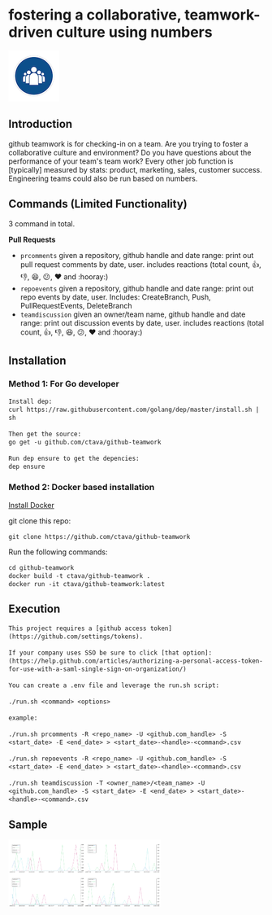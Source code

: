 # fostering a collaborative, teamwork-driven culture using numbers 

<img src="teamwork.png" width="100">

## Introduction
github teamwork is for checking-in on a team. Are you trying to foster a collaborative culture and environment? Do you have questions about the performance of your team's team work? Every other job function is [typically] measured by stats: product, marketing, sales, customer success. Engineering teams could also be run based on numbers.

## Commands (Limited Functionality)

3 command in total.

**Pull Requests**
- `prcomments`     given a repository, github handle and date range: print out pull request comments by date, user. includes reactions (total count, :+1:, :-1:, :laughing:, :confused:, :heart: and :hooray:)
- `repoevents`     given a repository, github handle and date range: print out repo events by date, user. Includes: CreateBranch, Push, PullRequestEvents, DeleteBranch
- `teamdiscussion` given an owner/team name, github handle and date range: print out discussion events by date, user. includes reactions (total count, :+1:, :-1:, :laughing:, :confused:, :heart: and :hooray:)

## Installation

### Method 1: For Go developer

    Install dep:
    curl https://raw.githubusercontent.com/golang/dep/master/install.sh | sh

    Then get the source:
    go get -u github.com/ctava/github-teamwork

    Run dep ensure to get the depencies:
    dep ensure

### Method 2: Docker based installation

[Install Docker](https://docs.docker.com/engine/installation/#supported-platforms)

git clone this repo:

    git clone https://github.com/ctava/github-teamwork

Run the following commands:

    cd github-teamwork
    docker build -t ctava/github-teamwork .
    docker run -it ctava/github-teamwork:latest

## Execution

    This project requires a [github access token](https://github.com/settings/tokens).

    If your company uses SSO be sure to click [that option]:
    (https://help.github.com/articles/authorizing-a-personal-access-token-for-use-with-a-saml-single-sign-on-organization/)

    You can create a .env file and leverage the run.sh script:

    ./run.sh <command> <options>

    example:

    ./run.sh prcomments -R <repo_name> -U <github.com_handle> -S <start_date> -E <end_date> > <start_date>-<handle>-<command>.csv

    ./run.sh repoevents -R <repo_name> -U <github.com_handle> -S <start_date> -E <end_date> > <start_date>-<handle>-<command>.csv

    ./run.sh teamdiscussion -T <owner_name>/<team_name> -U <github.com_handle> -S <start_date> -E <end_date> > <start_date>-<handle>-<command>.csv


## Sample

<img src="sample-repoevents.png" width="300">